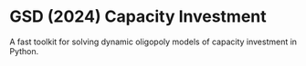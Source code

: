 # GSD (2024) Capacity Investment
A fast toolkit for solving dynamic oligopoly models of capacity investment in Python.
